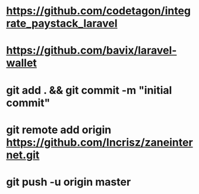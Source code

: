 # https://github.com/codetagon/integrate_paystack_laravel

# https://github.com/bavix/laravel-wallet



# git add . && git commit -m "initial commit"
# git remote add origin https://github.com/Incrisz/zaneinternet.git
# git push -u origin master